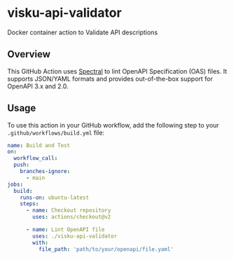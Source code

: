 # visku-api-validator

Docker container action to Validate API descriptions

## Overview

This GitHub Action uses [Spectral](https://github.com/stoplightio/spectral) to lint OpenAPI Specification (OAS) files. It supports JSON/YAML formats and provides out-of-the-box support for OpenAPI 3.x and 2.0.

## Usage

To use this action in your GitHub workflow, add the following step to your `.github/workflows/build.yml` file:

```yaml
name: Build and Test
on:
  workflow_call:
  push:
    branches-ignore:
      - main
jobs:
  build:
    runs-on: ubuntu-latest
    steps:
      - name: Checkout repository
        uses: actions/checkout@v2

      - name: Lint OpenAPI file
        uses: ./visku-api-validator
        with:
          file_path: 'path/to/your/openapi/file.yaml'
